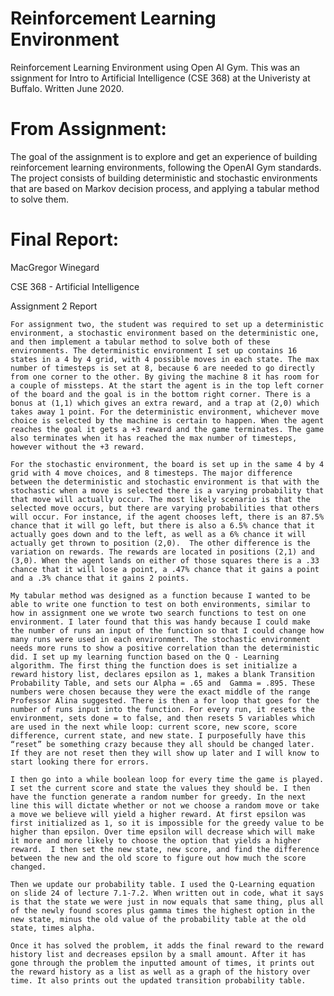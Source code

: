 # Reinforcement Learning Environment
Reinforcement Learning Environment using Open AI Gym. This was an 
ssignment for Intro to Artificial Intelligence (CSE 368) at the Univeristy at Buffalo. Written June 2020. 

# From Assignment:
The goal of the assignment is to explore and get an experience of building reinforcement learning environments, 
following the OpenAI Gym standards. The project consists of building deterministic and stochastic
environments that are based on Markov decision process, and applying a tabular method to solve them.

# Final Report:
MacGregor Winegard

CSE 368 - Artificial Intelligence

Assignment 2 Report

	For assignment two, the student was required to set up a deterministic environment, a stochastic environment based on the deterministic one, and then implement a tabular method to solve both of these environments. The deterministic environment I set up contains 16 states in a 4 by 4 grid, with 4 possible moves in each state. The max number of timesteps is set at 8, because 6 are needed to go directly from one corner to the other. By giving the machine 8 it has room for a couple of missteps. At the start the agent is in the top left corner of the board and the goal is in the bottom right corner. There is a bonus at (1,1) which gives an extra reward, and a trap at (2,0) which takes away 1 point. For the deterministic environment, whichever move choice is selected by the machine is certain to happen. When the agent reaches the goal it gets a +3 reward and the game terminates. The game also terminates when it has reached the max number of timesteps, however without the +3 reward. 

	For the stochastic environment, the board is set up in the same 4 by 4 grid with 4 move choices, and 8 timesteps. The major difference between the deterministic and stochastic environment is that with the stochastic when a move is selected there is a varying probability that that move will actually occur. The most likely scenario is that the selected move occurs, but there are varying probabilities that others will occur. For instance, if the agent chooses left, there is an 87.5% chance that it will go left, but there is also a 6.5% chance that it actually goes down and to the left, as well as a 6% chance it will actually get thrown to position (2,0).  The other difference is the variation on rewards. The rewards are located in positions (2,1) and (3,0). When the agent lands on either of those squares there is a .33 chance that it will lose a point, a .47% chance that it gains a point and a .3% chance that it gains 2 points. 

	My tabular method was designed as a function because I wanted to be able to write one function to test on both environments, similar to how in assignment one we wrote two search functions to test on one environment. I later found that this was handy because I could make the number of runs an input of the function so that I could change how many runs were used in each environment. The stochastic environment needs more runs to show a positive correlation than the deterministic did. I set up my learning function based on the Q - Learning algorithm. The first thing the function does is set initialize a reward history list, declares epsilon as 1, makes a blank Transition Probability Table, and sets our Alpha = .65 and  Gamma = .895. These numbers were chosen because they were the exact middle of the range Professor Alina suggested. There is then a for loop that goes for the number of runs input into the function. For every run, it resets the environment, sets done = to false, and then resets 5 variables which are used in the next while loop: current score, new score, score difference, current state, and new state. I purposefully have this “reset” be something crazy because they all should be changed later. If they are not reset then they will show up later and I will know to start looking there for errors. 
	
	I then go into a while boolean loop for every time the game is played. I set the current score and state the values they should be. I then have the function generate a random number for greedy. In the next line this will dictate whether or not we choose a random move or take a move we believe will yield a higher reward. At first epsilon was first initialized as 1, so it is impossible for the greedy value to be higher than epsilon. Over time epsilon will decrease which will make it more and more likely to choose the option that yields a higher reward.  I then set the new state, new score, and find the difference between the new and the old score to figure out how much the score changed. 
	
	Then we update our probability table. I used the Q-Learning equation on slide 24 of lecture 7.1-7.2. When written out in code, what it says is that the state we were just in now equals that same thing, plus all of the newly found scores plus gamma times the highest option in the new state, minus the old value of the probability table at the old state, times alpha. 
	
	Once it has solved the problem, it adds the final reward to the reward history list and decreases epsilon by a small amount. After it has gone through the problem the inputted amount of times, it prints out the reward history as a list as well as a graph of the history over time. It also prints out the updated transition probability table. 